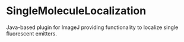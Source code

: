 # SingleMoleculeLocalization
Java-based plugin for ImageJ providing functionality to localize single fluorescent emitters.
